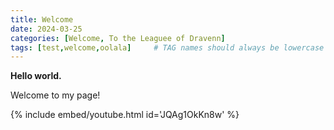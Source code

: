 ```yaml
---
title: Welcome
date: 2024-03-25
categories: [Welcome, To the Leaguee of Dravenn]
tags: [test,welcome,oolala]     # TAG names should always be lowercase
---
```


**Hello world.**
 
Welcome to my page!


{% include embed/youtube.html id='JQAg1OkKn8w' %}
